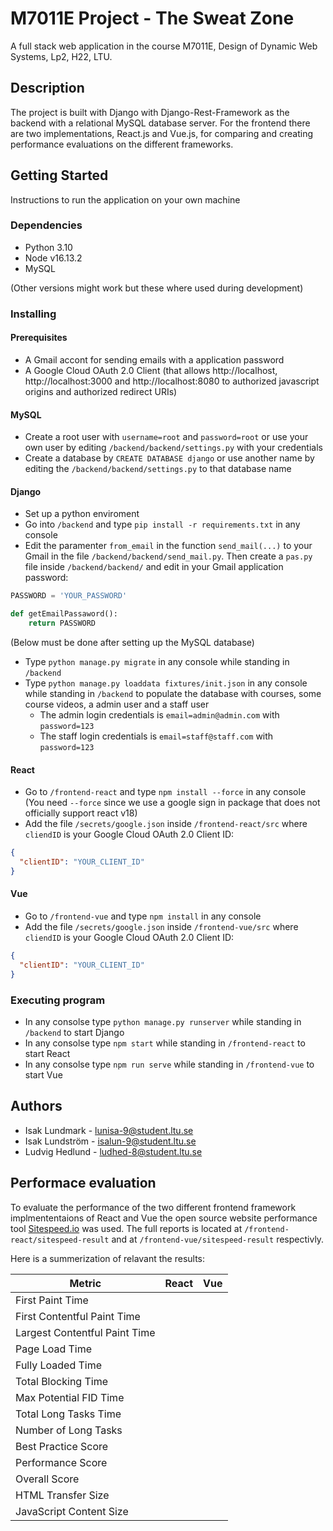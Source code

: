 # M7011E Project - The Sweat Zone

A full stack web application in the course M7011E, Design of Dynamic Web Systems, Lp2, H22, LTU.

## Description

The project is built with Django with Django-Rest-Framework as the backend with a relational MySQL database server. For the frontend there are two implementations, React.js and Vue.js, for comparing and creating performance evaluations on the different frameworks.

## Getting Started

Instructions to run the application on your own machine

### Dependencies

- Python 3.10
- Node v16.13.2
- MySQL

(Other versions might work but these where used during development)

### Installing

#### Prerequisites

- A Gmail accont for sending emails with a application password
- A Google Cloud OAuth 2.0 Client (that allows http://localhost, http://localhost:3000 and http://localhost:8080 to authorized javascript origins and authorized redirect URIs)

#### MySQL

- Create a root user with `username=root` and `password=root` or use your own user by editing `/backend/backend/settings.py` with your credentials
- Create a database by `CREATE DATABASE django` or use another name by editing the `/backend/backend/settings.py` to that database name

#### Django

- Set up a python enviroment
- Go into `/backend` and type `pip install -r requirements.txt` in any console
- Edit the paramenter `from_email` in the function `send_mail(...)` to your Gmail in the file `/backend/backend/send_mail.py`. Then create a `pas.py` file inside `/backend/backend/` and edit in your Gmail application password:

```python
PASSWORD = 'YOUR_PASSWORD'

def getEmailPassaword():
    return PASSWORD
```

(Below must be done after setting up the MySQL database)

- Type `python manage.py migrate` in any console while standing in `/backend`
- Type `python manage.py loaddata fixtures/init.json` in any console while standing in `/backend` to populate the database with courses, some course videos, a admin user and a staff user
  - The admin login credentials is `email=admin@admin.com` with `password=123`
  - The staff login credentials is `email=staff@staff.com` with `password=123`

#### React

- Go to `/frontend-react` and type `npm install --force` in any console (You need `--force` since we use a google sign in package that does not officially support react v18)
- Add the file `/secrets/google.json` inside `/frontend-react/src` where `cliendID` is your Google Cloud OAuth 2.0 Client ID:

```json
{
  "clientID": "YOUR_CLIENT_ID"
}
```

#### Vue

- Go to `/frontend-vue` and type `npm install` in any console
- Add the file `/secrets/google.json` inside `/frontend-vue/src` where `cliendID` is your Google Cloud OAuth 2.0 Client ID:

```json
{
  "clientID": "YOUR_CLIENT_ID"
}
```

### Executing program

- In any consolse type `python manage.py runserver` while standing in `/backend` to start Django
- In any consolse type `npm start` while standing in `/frontend-react` to start React
- In any consolse type `npm run serve` while standing in `/frontend-vue` to start Vue

## Authors

- Isak Lundmark - lunisa-9@student.ltu.se
- Isak Lundström - isalun-9@student.ltu.se
- Ludvig Hedlund - ludhed-8@student.ltu.se

## Performace evaluation

To evaluate the performance of the two different frontend framework implmententaions of React and Vue the open source website performance tool [Sitespeed.io](https://github.com/sitespeedio/sitespeed.io) was used. The full reports is located at `/frontend-react/sitespeed-result` and at `/frontend-vue/sitespeed-result` respectivly.

Here is a summerization of relavant the results:

| Metric                        | React | Vue |
| ----------------------------- | ----- | --- |
| First Paint Time              |       |     |
| First Contentful Paint Time   |       |     |
| Largest Contentful Paint Time |       |     |
| Page Load Time                |       |     |
| Fully Loaded Time             |       |     |
| Total Blocking Time           |       |     |
| Max Potential FID Time        |       |     |
| Total Long Tasks Time         |       |     |
| Number of Long Tasks          |       |     |
| Best Practice Score           |       |     |
| Performance Score             |       |     |
| Overall Score                 |       |     |
| HTML Transfer Size            |       |     |
| JavaScript Content Size       |       |     |
